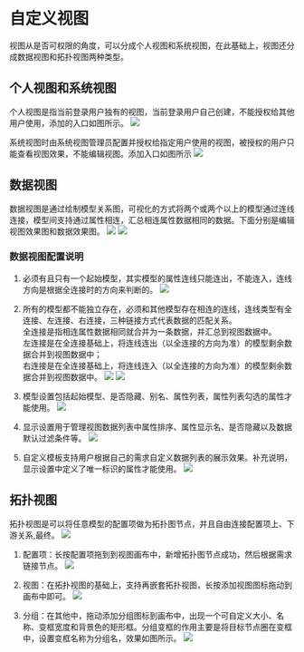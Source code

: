 # 自定义视图
视图从是否可权限的角度，可以分成个人视图和系统视图，在此基础上，视图还分成数据视图和拓扑视图两种类型。
## 个人视图和系统视图
个人视图是指当前登录用户独有的视图，当前登录用户自己创建，不能授权给其他用户使用，添加的入口如图所示。
![](iamges/自定义视图_个人视图.png)

系统视图时由系统视图管理员配置并授权给指定用户使用的视图，被授权的用户只能查看视图效果，不能编辑视图。添加入口如图所示
![](iamges/自定义视图_系统视图.gif)

## 数据视图
数据视图是通过绘制模型关系图，可视化的方式将两个或两个以上的模型通过连线连接，模型间支持通过属性相连，汇总相连属性数据相同的数据。下面分别是编辑视图效果图和数据效果图。
![](iamges/自定义视图_数据视图.png)
![](images/../iamges/自定义视图_数据视图效果.png)

### 数据视图配置说明

1. 必须有且只有一个起始模型，其实模型的属性连线只能连出，不能连入，连线方向是根据全连接时的方向来判断的。
![](iamges/数据视图_起始模型.png)

2. 所有的模型都不能独立存在，必须和其他模型存在相连的连线，连线类型有全连接、左连接、右连接，三种链接方式代表数据的匹配关系。<br>
全连接是指相连属性数据相同就合并为一条数据，并汇总到视图数据中。<br>
左连接是在全连接基础上，将连线连出（以全连接的方向为准）的模型剩余数据合并到视图数据中；<br>
右连接是在全连接基础上，将连线连入（以全连接的方向为准）的模型剩余数据合并到视图数据中。
![](iamges/数据视图_全连接效果1.png)
![](iamges/数据视图_全连接效果2.png)

3. 模型设置包括起始模型、是否隐藏、别名、属性列表，属性列表勾选的属性才能使用。
![](iamges/数据视图_模型设置.png)

4. 显示设置用于管理视图数据列表中属性排序、属性显示名、是否隐藏以及数据默认过滤条件等。
![](iamges/数据视图_显示设置.png)

5. 自定义模板支持用户根据自己的需求自定义数据列表的展示效果。补充说明，显示设置中定义了唯一标识的属性才能使用。
![](iamges/数据视图_自定义模板.png)
   
## 拓扑视图
拓扑视图是可以将任意模型的配置项做为拓扑图节点，并且自由连接配置项上、下游关系,最终。
![](iamges/自定义视图_拓扑视图.png)

1. 配置项：长按配置项拖到到视图画布中，新增拓扑图节点成功，然后根据需求链接节点。
![](iamges/拓扑视图_配置项.png)

2. 视图：在拓扑视图的基础上，支持再嵌套拓扑视图，长按添加视图图标拖动到画布中即可。
![](iamges/拓扑视图_子视图.png)

3. 分组：在其他中，拖动添加分组图标到画布中，出现一个可自定义大小、名称、变框宽度和背景色的矩形框。分组变框的作用主要是将目标节点圈在变框中，设置变框名称为分组名，效果如图所示。
![](iamges/拓扑视图_分组.png)